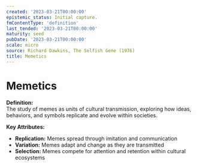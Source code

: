 ```yaml
---
created: '2023-03-21T00:00:00'
epistemic_status: Initial capture.
fmContentType: 'definition'
last_tended: '2023-03-21T00:00:00'
maturity: seed
pubDate: '2023-03-21T00:00:00'
scale: micro
source: Richard Dawkins, The Selfish Gene (1976)
title: Memetics
---
```


# Memetics

**Definition:**  
The study of memes as units of cultural transmission, exploring how ideas, behaviors, and symbols replicate and evolve within societies.

**Key Attributes:**  
- **Replication:** Memes spread through imitation and communication  
- **Variation:** Memes adapt and change as they are transmitted  
- **Selection:** Memes compete for attention and retention within cultural ecosystems
